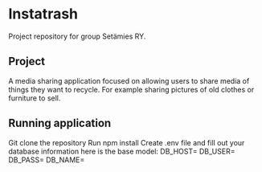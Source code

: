 # Instatrash
Project repository for group Setämies RY.

## Project
A media sharing application focused on allowing users to share media of things they want to recycle. For example sharing pictures of old clothes or furniture to sell.

## Running application
Git clone the repository
Run npm install
Create .env file and fill out your database information here is the base model:
DB_HOST=
DB_USER=
DB_PASS=
DB_NAME=
